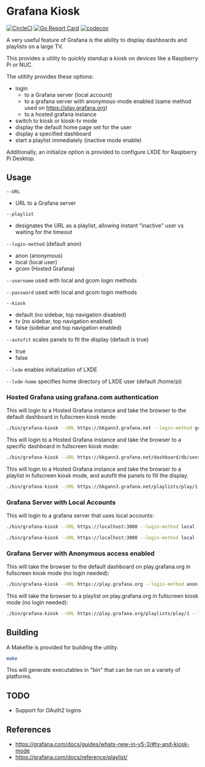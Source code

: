 # Grafana Kiosk
[![CircleCI](https://circleci.com/gh/grafana/grafana-kiosk.svg?style=svg)](https://circleci.com/gh/grafana/grafana-kiosk)
[![Go Report Card](https://goreportcard.com/badge/github.com/grafana/grafana-kiosk)](https://goreportcard.com/report/github.com/grafana/grafana-kiosk) [![codecov](https://codecov.io/gh/grafana/grafana-kiosk/branch/master/graph/badge.svg)](https://codecov.io/gh/grafana/grafana-kiosk)

A very useful feature of Grafana is the ability to display dashboards and playlists on a large TV.

This provides a utility to quickly standup a kiosk on devices like a Raspberry Pi or NUC.

The utitilty provides these options:

- login
  - to a Grafana server (local account)
  - to a grafana server with anonymous-mode enabled (same method used on https://play.grafana.org)
  - to a hosted grafana instance
- switch to kiosk or kiosk-tv mode
- display the default home page set for the user
- display a specified dashboard
- start a playlist immediately (inactive mode enable)

Additionally, an initialize option is provided to configure LXDE for Raspberry Pi Desktop.

## Usage

`--URL`
  - URL to a Grafana server

`--playlist`
  - designates the URL as a playlist, allowing instant "inactive" user vs waiting for the timeout

`--login-method` (default anon)
  - anon (anonymous)
  - local (local user)
  - gcom (Hosted Grafana)

`--username` used with local and gcom login methods

`--password` used with local and gcom login methods

`--kiosk`
  - default  (no sidebar, top navigation disabled)
  - tv (no sidebar, top navigation enabled)
  - false (sidebar and top navigation enabled)

`--autofit` scales panels to fit the display (default is true)
  - true
  - false 

`--lxde` enables initialization of LXDE

`--lxde-home` specifies home directory of LXDE user (default /home/pi)

### Hosted Grafana using grafana.com authentication

This will login to a Hosted Grafana instance and take the browser to the default dashboard in fullscreen kiosk mode:

```BASH
./bin/grafana-kiosk --URL https://bkgann3.grafana.net --login-method gcom --user bkgann --password abc123 --kiosk-mode tv
```

This will login to a Hosted Grafana instance and take the browser to a specific dashboard in fullscreen kiosk mode:

```BASH
./bin/grafana-kiosk --URL https://bkgann3.grafana.net/dashboard/db/sensu-summary --login-method gcom --user bkgann --password abc123 --kiosk-mode tv
```

This will login to a Hosted Grafana instance and take the browser to a playlist in fullscreen kiosk mode, and autofit the panels to fill the display.

```BASH
./bin/grafana-kiosk --URL https://bkgann3.grafana.net/playlists/play/1 --login-method gcom --user bkgann --password abc123 --kiosk-mode tv --playlist --autofit
```

### Grafana Server with Local Accounts

This will login to a grafana server that uses local accounts:

```BASH
./bin/grafana-kiosk --URL https://localhost:3000 --login-method local --user admin --password admin --kiosk-mode tv
```

```BASH
./bin/grafana-kiosk --URL https://localhost:3000 --login-method local --user admin --password admin --kiosk-mode tv
```

### Grafana Server with Anonymous access enabled

This will take the browser to the default dashboard on play.grafana.org in fullscreen kiosk mode (no login needed):

```BASH
./bin/grafana-kiosk --URL https://play.grafana.org --login-method anon --kiosk-mode tv
```


This will take the browser to a playlist on play.grafana.org in fullscreen kiosk mode (no login needed):

```BASH
./bin/grafana-kiosk --URL https://play.grafana.org/playlists/play/1 --login-method anon --kiosk-mode tv
```

## Building

A Makefile is provided for building the utility.

```BASH
make
```

This will generate executables in "bin" that can be run on a variety of platforms.

## TODO
- Support for OAuth2 logins

## References

- https://grafana.com/docs/guides/whats-new-in-v5-3/#tv-and-kiosk-mode
- https://grafana.com/docs/reference/playlist/